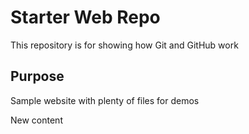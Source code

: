 # Starter Web Repo

This repository is for showing how Git and GitHub work

## Purpose

Sample website with plenty of files for demos

New content